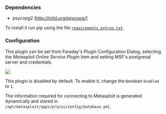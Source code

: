### Dependencies

* psycopg2 [http://initd.org/psycopg/]

To install it run pip using the file [`requirements_extras.txt`](https://github.com/infobyte/faraday/blob/master/requirements_extras.txt).

### Configuration

This plugin can be set from Faraday's Plugin Configuration Dialog, selecting the *Metasploit Online Service Plugin* item and setting MSF's postgresql server and credentials.

![](https://raw.github.com/wiki/infobyte/faraday/images/Metasploit-Plugin.png)

This plugin is disabled by default. To enable it, change the boolean `Enabled` to `1`.

The information required for connecting to Metasploit is generated dynamically and stored in `/opt/metasploit/apps/pro/ui/config/database.yml`.
